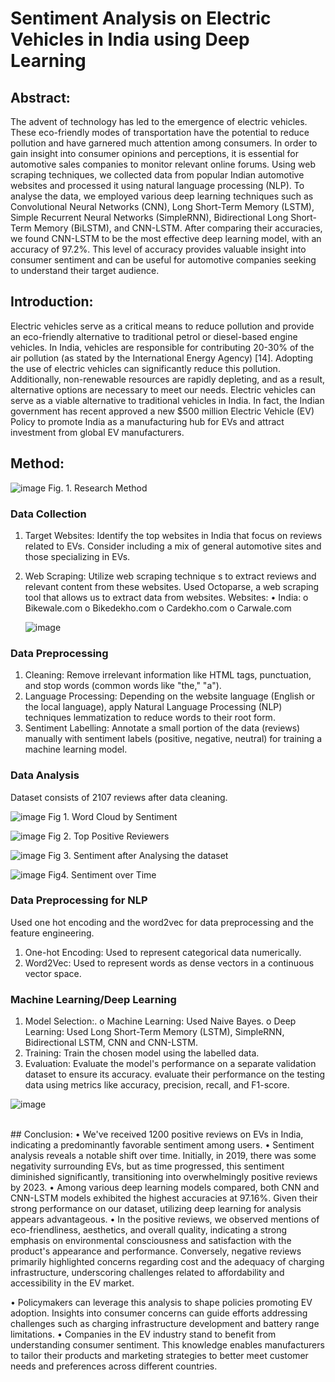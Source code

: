 # Sentiment Analysis on Electric Vehicles in India using Deep Learning

## Abstract:
The advent of technology has led to the emergence of electric vehicles. These eco-friendly modes of transportation have the potential to reduce pollution and have garnered much attention among consumers. In order to gain insight into consumer opinions and perceptions, it is essential for automotive sales companies to monitor relevant online forums. Using web scraping techniques, we collected data from popular Indian automotive websites and processed it using natural language processing (NLP). To analyse the data, we employed various deep learning techniques such as Convolutional Neural Networks (CNN), Long Short-Term Memory (LSTM), Simple Recurrent Neural Networks (SimpleRNN), Bidirectional Long Short-Term Memory (BiLSTM), and CNN-LSTM. After comparing their accuracies, we found CNN-LSTM to be the most effective deep learning model, with an accuracy of 97.2%. This level of accuracy provides valuable insight into consumer sentiment and can be useful for automotive companies seeking to understand their target audience.

## Introduction:
Electric vehicles serve as a critical means to reduce pollution and provide an eco-friendly alternative to traditional petrol or diesel-based engine vehicles. In India, vehicles are responsible for contributing 20-30% of the air pollution (as stated by the International Energy Agency) [14]. Adopting the use of electric vehicles can significantly reduce this pollution. Additionally, non-renewable resources are rapidly depleting, and as a result, alternative options are necessary to meet our needs. Electric vehicles can serve as a viable alternative to traditional vehicles in India. In fact, the Indian government has recent approved a new $500 million Electric Vehicle (EV) Policy to promote India as a manufacturing hub for EVs and attract investment from global EV manufacturers.

## Method:

![image](https://github.com/user-attachments/assets/0809ae59-7ec8-4ef8-843c-767c1cad8d30)
                                                Fig. 1. Research Method

### 	Data Collection
1.	Target Websites: Identify the top websites in India that focus on reviews related to EVs. Consider including a mix of general automotive sites and those specializing in EVs.
2.	Web Scraping: Utilize web scraping technique s to extract reviews and relevant content from these websites. Used Octoparse, a web scraping tool that allows us to extract data from websites.
Websites:
•	India:
o	Bikewale.com
o	Bikedekho.com
o	Cardekho.com
o	Carwale.com


     ![image](https://github.com/user-attachments/assets/b5247a1f-4451-4e47-8ffa-73c78966c90b)

 
 ### 	Data Preprocessing
1.	Cleaning: Remove irrelevant information like HTML tags, punctuation, and stop words (common words like "the," "a").
2.	Language Processing: Depending on the website language (English or the local language), apply Natural Language Processing (NLP) techniques lemmatization to reduce words to their root form.
3.	Sentiment Labelling: Annotate a small portion of the data (reviews) manually with sentiment labels (positive, negative, neutral) for training a machine learning model.


### Data Analysis 
Dataset consists of  2107 reviews after data cleaning.

![image](https://github.com/user-attachments/assets/c2eabb6f-479f-4198-897a-c1020c5878ab)
 Fig 1. Word Cloud by Sentiment

![image](https://github.com/user-attachments/assets/4196de60-4a3a-40e9-aa17-1a63cacb825b)
                                           Fig 2. Top Positive Reviewers 

 ![image](https://github.com/user-attachments/assets/c4c280b1-2051-4b8b-80a5-87d9ee68e55f)
Fig 3. Sentiment after Analysing the dataset


![image](https://github.com/user-attachments/assets/72ca63c5-0e1a-46e0-bf0e-3cb05b5aa424)
Fig4. Sentiment over Time

### 	Data Preprocessing for NLP
Used one hot encoding and the word2vec for data preprocessing and the feature engineering.
1.	One-hot Encoding: Used to represent categorical data numerically. 
2.	Word2Vec: Used to represent words as dense vectors in a continuous vector space.

### Machine Learning/Deep Learning
1.	Model Selection:. 
o	Machine Learning: Used Naive Bayes.
o	Deep Learning: Used Long Short-Term Memory (LSTM), SimpleRNN, Bidirectional LSTM, CNN and CNN-LSTM.
2.	Training: Train the chosen model using the labelled data.
3.	Evaluation: Evaluate the model's performance on a separate validation dataset to ensure its accuracy. evaluate their performance on the testing data using metrics like accuracy, precision, recall, and F1-score. 

![image](https://github.com/user-attachments/assets/e06c76cc-81ab-4120-b4a1-c5cf6d9f48be)

<br>
## Conclusion:
•	We've received 1200 positive reviews on EVs in India, indicating a predominantly favorable sentiment among users. 
•	Sentiment analysis reveals a notable shift over time. Initially, in 2019, there was some negativity surrounding EVs, but as time progressed, this sentiment diminished significantly, transitioning into overwhelmingly positive reviews by 2023. 
•	Among various deep learning models compared, both CNN and CNN-LSTM models exhibited the highest accuracies at 97.16%. Given their strong performance on our dataset, utilizing deep learning for analysis appears advantageous. 
•	In the positive reviews, we observed mentions of eco-friendliness, aesthetics, and overall quality, indicating a strong emphasis on environmental consciousness and satisfaction with the product's appearance and performance.  Conversely, negative reviews primarily highlighted concerns regarding cost and the adequacy of charging infrastructure, underscoring challenges related to affordability and accessibility in the EV market.

•	Policymakers can leverage this analysis to shape policies promoting EV adoption. Insights into consumer concerns can guide efforts addressing challenges such as charging infrastructure development and battery range limitations. 
•	Companies in the EV industry stand to benefit from understanding consumer sentiment. This knowledge enables manufacturers to tailor their products and marketing strategies to better meet customer needs and preferences across different countries.



